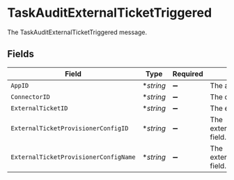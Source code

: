 # TaskAuditExternalTicketTriggered

The TaskAuditExternalTicketTriggered message.


## Fields

| Field                                          | Type                                           | Required                                       | Description                                    |
| ---------------------------------------------- | ---------------------------------------------- | ---------------------------------------------- | ---------------------------------------------- |
| `AppID`                                        | **string*                                      | :heavy_minus_sign:                             | The appId field.                               |
| `ConnectorID`                                  | **string*                                      | :heavy_minus_sign:                             | The connectorId field.                         |
| `ExternalTicketID`                             | **string*                                      | :heavy_minus_sign:                             | The externalTicketId field.                    |
| `ExternalTicketProvisionerConfigID`            | **string*                                      | :heavy_minus_sign:                             | The externalTicketProvisionerConfigId field.   |
| `ExternalTicketProvisionerConfigName`          | **string*                                      | :heavy_minus_sign:                             | The externalTicketProvisionerConfigName field. |